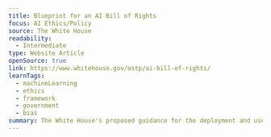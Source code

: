 ```yaml
---
title: Blueprint for an AI Bill of Rights
focus: AI Ethics/Policy
source: The White House
readability:
  - Intermediate
type: Website Article
openSource: true
link: https://www.whitehouse.gov/ostp/ai-bill-of-rights/
learnTags:
  - machineLearning
  - ethics
  - framework
  - government
  - bias
summary: The White House's proposed guidance for the deployment and use of AI.
---
```

